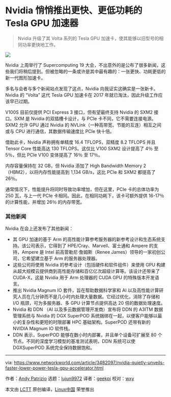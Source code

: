 [#]: collector: (lujun9972)
[#]: translator: (geekpi)
[#]: reviewer: (wxy)
[#]: publisher: ( )
[#]: url: ( )
[#]: subject: (Nvidia quietly unveils faster, lower power Tesla GPU accelerator)
[#]: via: (https://www.networkworld.com/article/3482097/nvidia-quietly-unveils-faster-lower-power-tesla-gpu-accelerator.html)
[#]: author: (Andy Patrizio https://www.networkworld.com/author/Andy-Patrizio/)

Nvidia 悄悄推出更快、更低功耗的 Tesla GPU 加速器
======

> Nvidia 升级了其 Volta 系列的 Tesla GPU 加速卡，使其能够以旧型号的相同功率更快地工作。

![](https://images.idgesg.net/images/article/2019/01/nvidia_logo-2-100785663-large.jpg)

Nvidia 上周举行了 Supercomputing 19 大会，不出意外的是公布了很多新闻，这些我们将稍后提到。但被忽略的一条或许是其中最有趣的：一张更快、功耗更低的新一代图形加速卡。

多名与会者与多个新闻站点发现了这点，Nvidia 向我证实这确实是一张新卡。Nvidia 的 “Volta” 这代 Tesla GPU 加速卡在 2017 年就已淘汰，因此升级工作应该早已过期。

V100S 目前仅提供 PCI Express 3 接口，但有望最终支持 Nvidia 的 SXM2 接口。SXM 是 Nvidia 的双插槽卡设计，与 PCIe 卡不同，它不需要连接电源。SXM2 允许 GPU 通过 Nvidia 的 NVLink（一种高带宽、节能的互连）相互之间或与 CPU 进行通信，其数据传输速度比 PCIe 快十倍。

借助此卡，Nvidia 声称拥有单精度 16.4 TFLOPS，双精度 8.2 TFLOPS 并且 Tensor Core 性能高达 130 TFLOPS。这仅比 V100 SXM2 设计提高了 4％ 至 5％，但比 PCIe V100 变体提高了 16％ 至 17％。

内存容量保持在 32 GB，但 Nvidia 添加了 High Bandwidth Memory 2（HBM2），以将内存性能提高到 1,134 GB/s，这比 PCIe 和 SXM2 都提高了 26％。

通常情况下，性能提升将同时导致功率增加，但在这里，PCIe 卡的总体功率为 250 瓦，与上一代 PCIe 卡相同。因此，在相同功耗下，该卡可额外提供 16-17％ 的计算性能，并增加 26％ 的内存带宽。

### 其他新闻

Nvidia 在会上还发布了其他新闻：

* 其 GPU 加速的基于 Arm 的高性能计算参考服务器的新参考设计和生态系统支持。该公司表示，它得到了 HPE/Cray、Marvell、富士通和 Ampere 的支持，Ampere 是 Intel 前高管勒尼·詹姆斯（Renee James）领导的一家初创公司，它希望建立基于 Arm 的服务器处理器。
* 这些公司将使用 Nvidia 的参考设计（包括硬件和软件组件）来使用 GPU 构建从超大规模云提供商到高性能存储和百亿亿次超级计算等。该设计还带来了 CUDA-X，这是 Nvidia 用于 Arm 处理器的 CUDA GPU 的特殊版本开发语言。
* 推出 Nvidia Magnum IO 套件，旨在帮助数据科学家和 AI 以及高性能计算研究人员在几分钟而不是几小时内处理大量数据。它经过优化，消除了存储和 I/O 瓶颈，可为多服务器、多 GPU 计算节点提供高达 20 倍的数据处理速度。
* Nvidia 和 DDN （AI 以及多云数据管理开发商）宣布将 DDN 的 A3ITM 数据管理系统与 Nvidia 的 DGX SuperPOD 系统捆绑在一起，以便客户能够以最小的复杂性和更短的时限部署 HPC 基础架构。SuperPOD 还带有新的 NVIDIA Magnum IO 软件栈。
* DDN 表示，SuperPOD 能够在数小时内部署，并且单个设备可扩展至 80 个节点。不同的深度学习模型的基准测试表明，DDN 系统可以使 DGXSuperPOD 系统完全保持数据饱和。

--------------------------------------------------------------------------------

via: https://www.networkworld.com/article/3482097/nvidia-quietly-unveils-faster-lower-power-tesla-gpu-accelerator.html

作者：[Andy Patrizio][a]
选题：[lujun9972][b]
译者：[geekpi](https://github.com/geekpi)
校对：[wxy](https://github.com/wxy)

本文由 [LCTT](https://github.com/LCTT/TranslateProject) 原创编译，[Linux中国](https://linux.cn/) 荣誉推出

[a]: https://www.networkworld.com/author/Andy-Patrizio/
[b]: https://github.com/lujun9972
[1]: https://www.networkworld.com/newsletters/signup.html
[4]: https://www.facebook.com/NetworkWorld/
[5]: https://www.linkedin.com/company/network-world
